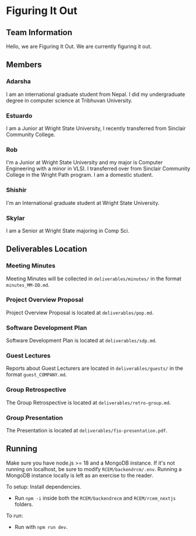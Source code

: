 # Figuring It Out

## Team Information
Hello, we are Figuring It Out. We are currently figuring it out.

## Members

### Adarsha
I am an international graduate student from Nepal. I did my undergraduate degree in computer science at Tribhuvan University.

### Estuardo
I am a Junior at Wright State University, I recently transferred from Sinclair Community College.

### Rob
I'm a Junior at Wright State University and my major is Computer Engineering with a minor in VLSI. I transferred over from Sinclair Community College in the Wright Path program. I am a domestic student.

### Shishir
I'm an International graduate student at Wright State University. 

### Skylar
I am a Senior at Wright State majoring in Comp Sci.

## Deliverables Location

### Meeting Minutes
Meeting Minutes will be collected in `deliverables/minutes/` in the format `minutes_MM-DD.md`.

### Project Overview Proposal
Project Overview Proposal is located at `deliverables/pop.md`.

### Software Development Plan
Software Development Plan is located at `deliverables/sdp.md`.

### Guest Lectures
Reports about Guest Lecturers are located in `deliverables/guests/` in the format `guest_COMPANY.md`.

### Group Retrospective
The Group Retrospective is located at `deliverables/retro-group.md`.

### Group Presentation
The Presentation is located at `deliverables/fio-presentation.pdf`.

## Running
Make sure you have node.js >= 18 and a MongoDB instance. If it's not running on localhost, be sure to modify `RCEM/backendrcm/.env`. Running a MongoDB instance locally is left as an exercise to the reader.

To setup:
Install dependencies.
- Run `npm -i` inside both the `RCEM/backendrecm` and `RCEM/rcem_nextjs` folders.

To run:
- Run with `npm run dev`.
<!-- Add more here, or something lol -->